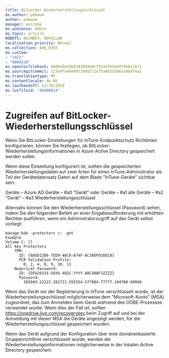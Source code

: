 ```yaml
---
title: BitLocker-Wiederherstellungsschlüssel
ms.author: pebaum
author: pebaum
manager: mnirkhe
ms.audience: Admin
ms.topic: article
ROBOTS: NOINDEX, NOFOLLOW
localization_priority: Normal
ms.collection: Adm_O365
ms.custom:
- "1922"
- "9000220"
ms.openlocfilehash: 4e06e0e43b63836b9e9cf923e554dd474b82c671
ms.sourcegitcommit: 123e9fe46e99719dd271e75a66555861e968f4a2
ms.translationtype: MT
ms.contentlocale: de-DE
ms.lasthandoff: 12/30/2019
ms.locfileid: "40908814"
---
```

# <a name="accessing-bitlocker-recovery-keys"></a>Zugreifen auf BitLocker-Wiederherstellungsschlüssel

Wenn Sie BitLocker-Einstellungen für InTune-Endpunktschutz Richtlinien konfigurieren, können Sie festlegen, ob BitLocker-Wiederherstellungsinformationen in Azure Active Directory gespeichert werden sollen.

Wenn diese Einstellung konfiguriert ist, sollten die gespeicherten Wiederherstellungsdaten auf zwei Arten für einen InTune-Administrator als Teil der Gerätedatensatz Daten auf dem Blade "InTune-Geräte" sichtbar sein:

Geräte – Azure AD Geräte – #a0 "Gerät" oder Geräte – #a1 alle Geräte – #a2 "Gerät" – #a3 Wiederherstellungsschlüssel

Alternativ können Sie den Wiederherstellungsschlüssel (Password) sehen, indem Sie den folgenden Befehl an einer Eingabeaufforderung mit erhöhten Rechten ausführen, wenn ein Administratorzugriff auf das Gerät selbst vorliegt:

```
manage-bde -protectors c: -get
Example
Volume C: []
All Key Protectors
    TPM:
      ID: {8A5D13D6-7ED9-46C8-A74F-AC3ADF016EC8}
      PCR Validation Profile:
        0, 2, 4, 8, 9, 10, 11
    Numerical Password:
      ID: {DFA26333-XXXX-402C-YYYY-A8C40AF3ZZZZ}
      Password:
        393943-22222-281721-555554-577984-77777-194700-99999
```
Wenn das Gerät vor der Registrierung in InTune verschlüsselt wurde, ist der Wiederherstellungsschlüssel möglicherweise dem "Microsoft-Konto" (MSA) zugeordnet, das zum Anmelden beim Gerät während des OOBE-Prozesses verwendet wurde. Wenn dies der Fall ist, sollten https://onedrive.live.com/recoverykey beim Zugriff auf und bei der Anmeldung mit dieser MSA die Geräte angezeigt werden, für die Wiederherstellungsschlüssel gespeichert wurden.
 
Wenn das Gerät aufgrund der Konfiguration über eine domänenbasierte Gruppenrichtlinie verschlüsselt wurde, werden die Wiederherstellungsinformationen möglicherweise in der lokalen Active Directory gespeichert.
 


